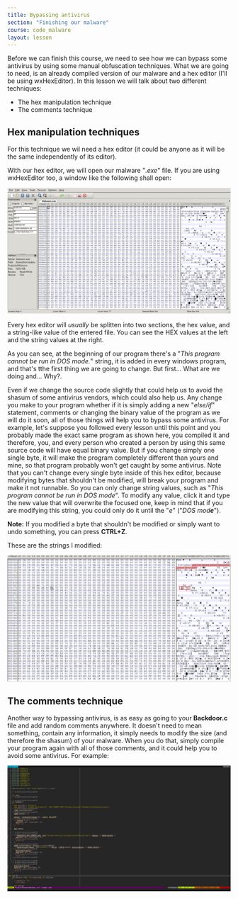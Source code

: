 ```yaml
---
title: Bypassing antivirus
section: "Finishing our malware"
course: code_malware
layout: lesson
---
```


Before we can finish this course, we need to see how we can bypass some
antivirus by using some manual obfuscation techniques. What we are going to
need, is an already compiled version of our malware and a hex editor (I'll be
using wxHexEditor). In this lesson we will talk about two different techniques:

- The hex manipulation technique
- The comments technique

## Hex manipulation techniques

For this technique we wil need a hex editor (it could be anyone as it will be
the same independently of its editor).

With our hex editor, we will open our malware "_.exe_" file. If you are using
wxHexEditor too, a window like the following shall open:

![Hex editor](/images/courses/code_malware/hexeditor.png)

Every hex editor will _usually_ be splitten into two sections, the hex value,
and a string-like value of the entered file. You can see the HEX values at the
left and the string values at the right.

As you can see, at the beginning of our program there's a "_This program cannot
be run in DOS mode._" string, it is added in every windows program, and that's
tthe first thing we are going to change. But first... What are we doing and...
Why?.

Even if we change the source code slightly that could help us to avoid the
shasum of some antivirus vendors, which could also help us. Any change you make
to your program whether if it is simply adding a new "_else/if_" statement,
comments or changing the binary value of the program as we will do it soon, all
of those things will help you to bypass some antivirus. For example, let's
suppose you followed every lesson until this point and you probably made the
exact same program as shown here, you compiled it and therefore, you, and every
person who created a person by using this same source code will have equal
binary value. But if you change simply one single byte, it will make the program
completely different than yours and mine, so that program probably won't get
caught by some antivirus. Note that you can't change every single byte inside of
this hex editor, because modifying bytes that shouldn't be modified, will break
your program and make it not runnable. So you can only change string values,
such as "_This program cannot be run in DOS mode_". To modify any value, click
it and type the new value that will overwrite the focused one, keep in mind that
if you are modifying this string, you could only do it until the "_e_" ("_DOS
mod**e**_").

**Note:** If you modified a byte that shouldn't be modified or simply want to
undo something, you can press **CTRL+Z**.

These are the strings I modified:

![The hexadecimal bytes I modified](/images/courses/code_malware/hexmodified.png)

## The comments technique

Another way to bypassing antivirus, is as easy as going to your **Backdoor.c**
file and add random comments anywhere. It doesn't need to mean something,
contain any information, it simply needs to modify the size (and therefore the
shasum) of your malware. When you do that, simply compile your program again
with all of those comments, and it could help you to avoid some antivirus. For
example:

![The comment technique](/images/courses/code_malware/comments.png)
